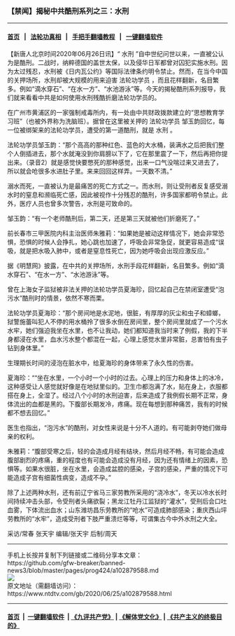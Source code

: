 ### 【禁闻】揭秘中共酷刑系列之三：水刑
------------------------

#### [首页](https://github.com/gfw-breaker/banned-news3/blob/master/README.md) &nbsp;&nbsp;|&nbsp;&nbsp; [法轮功真相](https://github.com/begood0513/basic/blob/master/README.md)  &nbsp;&nbsp;|&nbsp;&nbsp; [手把手翻墙教程](https://github.com/gfw-breaker/guides/wiki)  &nbsp;&nbsp;|&nbsp;&nbsp; [一键翻墙软件](https://github.com/gfw-breaker/nogfw/blob/master/README.md)  



<div><div class="post_content" itemprop="articleBody">
 <p>
  【新唐人北京时间2020年06月26日讯】“
  <ok href="https://www.ntdtv.com/gb/水刑.htm">
   水刑
  </ok>
  ”自中世纪问世以来，一直被公认为是酷刑。二战时，纳粹德国的盖世太保，以及侵华日军都曾对囚犯实施水刑。因为太过残忍，水刑被《日内瓦公约》等国际法律条约明令禁止。然而，在当今中国的关押场所，水刑却被大规模的用来迫害
  <ok href="https://www.ntdtv.com/gb/法轮功学员.htm">
   法轮功学员
  </ok>
  ，而且花样翻新，名目繁多。例如“滴水穿石”、“在水一方”、“水池游泳”等。今天的揭秘酷刑系列报导，我们就来看看中共是如何使用水刑残酷折磨法轮功学员的。
 </p>
 <p>
  在广州市黄浦区的一家强制戒毒所内，有一处由中共财政拨款建立的“思想教育学习班”（也被外界称为洗脑班）。据曾在这里被关押的
  <ok href="https://www.ntdtv.com/gb/法轮功学员.htm">
   法轮功学员
  </ok>
  邹玉韵回忆，每一位被绑架来的法轮功学员，遭受的第一道酷刑，就是
  <ok href="https://www.ntdtv.com/gb/水刑.htm">
   水刑
  </ok>
  。
 </p>
 <p>
  法轮功学员邹玉韵：“那个高高的那种红色、蓝色的大水桶，装满水之后把我们整个人倒插进去，那个水就淹没到你肩膀以下了，它在那里震了一下，然后再把你提出来。（录音2）就是感觉快要憋死的那种感觉，出来一口气没喘过来又进去了，所以就会呛很多水进肚子里。来来回回这样弄。一天数不清。”
 </p>
 <p>
  溺水而死，一直被认为是最痛苦的死亡方式之一。而水刑，则让受刑者反复感受溺水时的窒息和濒临死亡感，因此被视作十分残忍的酷刑，许多国家都明令禁止。此外，医疗人员也曾多次警告，水刑是可致命的。
 </p>
 <p>
  邹玉韵：“有一个老师酷刑后，第二天，还是第三天就被他们折磨死了。”
 </p>
 <p>
  前长春市三甲医院内科主治医师朱雅莉：“如果她是被动这样情况下，她会非常恐惧，恐惧的时候人会挣扎，她心跳也加速了，呼吸会非常急促，就更容易造成“误吸，就是把水吸入肺中，或者是窒息性死亡，因为她呼吸会出现应激反应。”
 </p>
 <p>
  据《明慧网》披露，在中共的关押场所，水刑手段花样翻新，名目繁多。例如“滴水穿石”、“在水一方”、“水池游泳”等。
 </p>
 <p>
  曾在上海女子监狱被非法关押的法轮功学员夏海珍，回忆起自己在禁闭室遭受“泡污水”酷刑时的情景，依然不寒而栗。
 </p>
 <p>
  法轮功学员夏海珍：“那个房间地是水泥地，很脏，有厚厚的灰尘和虫子和蟑螂，狱警施蕾叫犯人不停的用水桶拎了很多水倒在房间里，整个房间里就成了一个污水水牢，她们强迫我坐在水里，也不让我动，她们都知道我当时来了例假，我的下半身都浸在水里，血水污水整个都混在一起，心理上感觉水里非常脏，总害怕有虫子钻到身体里。”
 </p>
 <p>
  生理期长时间的浸泡在脏水中，给夏海珍的身体带来了永久性的伤害。
 </p>
 <p>
  夏海珍：““坐在水里，一个小时一个小时的过去。心理上的压力和身体上的冰冷，这种感受让人感觉就好像是在地狱里似的。卫生巾都泡满了水，贴在身上，衣服都搭在身上，全湿了。经过八个小时的水刑迫害，后来造成了我例假长期不正常，身体流出的血都是黑的。下腹部长期发冷，疼痛。现在每想到那种痛苦，我有的时候都不想去回忆。”
 </p>
 <p>
  医生也指出，“泡污水”的酷刑，对女性来说是十分不人道的。有可能剥夺她们做母亲的权利。
 </p>
 <p>
  朱雅莉：“腹部受寒之后，轻的会造成月经有结块，然后月经不畅，有可能会造成腹部剧烈的疼痛，重的程度也有可能会造成没有月经，因为还有情绪上的因素，恐惧等。如果水很脏，坐在水里，会造成盆腔的感染，子宫的感染，严重的情况下可能造成子宫有细菌性病变，造成不孕。”
 </p>
 <p>
  除了上述两种水刑，还有前辽宁省马三家劳教所采用的“浇冷水”，冬天以冷水长时间持续冲击头部，令受刑者头痛欲裂；黑龙江牡丹江监狱的“灌水”，受刑后会口吐血雾，下体流出血水；山东潍坊昌乐劳教所的“呛水”可造成肺部感染；重庆西山坪劳教所的“水牢”，造成受刑者下肢严重溃烂等等，可谓集古今中外水刑之大全。
 </p>
 <p>
  采访/常春 张天宇 编辑/张天宇 后制/周天
 </p>
 <div class="single_ad">
 </div>
</div>
</div>
<hr/>
手机上长按并复制下列链接或二维码分享本文章：<br/>
https://github.com/gfw-breaker/banned-news3/blob/master/pages/prog424/a102879588.md <br/>
<a href='https://github.com/gfw-breaker/banned-news3/blob/master/pages/prog424/a102879588.md'><img src='https://github.com/gfw-breaker/banned-news3/blob/master/pages/prog424/a102879588.md.png'/></a> <br/>
原文地址（需翻墙访问）：https://www.ntdtv.com/gb/2020/06/25/a102879588.html


------------------------
#### [首页](https://github.com/gfw-breaker/banned-news3/blob/master/README.md) &nbsp;|&nbsp; [一键翻墙软件](https://github.com/gfw-breaker/nogfw/blob/master/README.md) &nbsp;| [《九评共产党》](https://github.com/gfw-breaker/9ping.md/blob/master/README.md#九评之一评共产党是什么) | [《解体党文化》](https://github.com/gfw-breaker/jtdwh.md/blob/master/README.md) | [《共产主义的终极目的》](https://github.com/gfw-breaker/gczydzjmd.md/blob/master/README.md)


<img src='http://gfw-breaker.win/banned-news3/pages/prog424/a102879588.md' width='0px' height='0px'/>